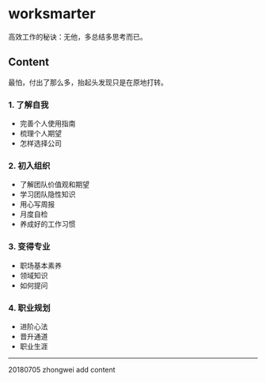 # worksmarter

高效工作的秘诀：无他，多总结多思考而已。

## Content
最怕，付出了那么多，抬起头发现只是在原地打转。

### 1. 了解自我
* 完善个人使用指南
* 梳理个人期望
* 怎样选择公司

### 2. 初入组织
* 了解团队价值观和期望
* 学习团队隐性知识
* 用心写周报
* 月度自检
* 养成好的工作习惯

### 3. 变得专业
* 职场基本素养
* 领域知识
* 如何提问

### 4. 职业规划
* 进阶心法
* 晋升通道
* 职业生涯

***
20180705 zhongwei add content
